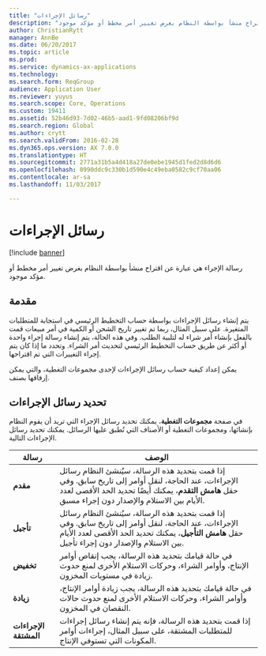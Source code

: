 ```yaml
---
title: "رسائل الإجراءات"
description: "رسالة الإجراء هي عبارة عن اقتراح منشأ بواسطة النظام بغرض تغيير أمر مخطط أو مؤكد موجود."
author: ChristianRytt
manager: AnnBe
ms.date: 06/20/2017
ms.topic: article
ms.prod: 
ms.service: dynamics-ax-applications
ms.technology: 
ms.search.form: ReqGroup
audience: Application User
ms.reviewer: yuyus
ms.search.scope: Core, Operations
ms.custom: 19411
ms.assetid: 52b46d93-7d02-46b5-aad1-9fd08206bf9d
ms.search.region: Global
ms.author: crytt
ms.search.validFrom: 2016-02-28
ms.dyn365.ops.version: AX 7.0.0
ms.translationtype: HT
ms.sourcegitcommit: 2771a31b5a4d418a27de0ebe1945d1fed2d8d6d6
ms.openlocfilehash: 0990ddc9c330b1d590e4c49eba0582c9cf70aa06
ms.contentlocale: ar-sa
ms.lasthandoff: 11/03/2017

---
```


# <a name="action-messages"></a>رسائل الإجراءات

[!include [banner](../includes/banner.md)]

رسالة الإجراء هي عبارة عن اقتراح منشأ بواسطة النظام بغرض تغيير أمر مخطط أو مؤكد موجود.

## <a name="introduction"></a>مقدمة

يتم إنشاء رسائل الإجراءات بواسطة حساب التخطيط الرئيسي في استجابة للمتطلبات المتغيرة. على سبيل المثال، ربما تم تغيير تاريخ الشحن أو الكمية في أمر مبيعات قمت بالفعل بإنشاء أمر شراء له لتلبية الطلب. وفي هذه الحالة، يتم إنشاء رسالة إجراء واحدة أو أكثر عن طريق حساب التخطيط الرئيسي لتحديث أمر الشراء. وتحدد ما إذا كان يتم إجراء التغييرات التي تم اقتراحها.

يمكن إعداد كيفية حساب رسائل الإجراءات لإحدى مجموعات التغطية، والتي يمكن إرفاقها بصنف.

## <a name="select-action-messages"></a>تحديد رسائل الإجراءات

في صفحة **مجموعات التغطية**، يمكنك تحديد رسائل الإجراء التي تريد أن يقوم النظام بإنشائها، ومجموعات التغطية أو الأصناف التي تُطبق عليها الرسائل. يمكنك تحديد رسائل الإجراءات التالية.

| رسالة             | الوصف                                                                                                                                                                                                                                              |
|---------------------|----------------------------------------------------------------------------------------------------------------------------------------------------------------------------------------------------------------------------------------------------------|
| **مقدم**         | إذا قمت بتحديد هذه الرسالة، سيُنشئ النظام رسائل الإجراءات، عند الحاجة، لنقل أوامر إلى تاريخ سابق. وفي حقل **هامش التقدم**، يمكنك أيضًا تحديد الحد الأقصى لعدد الأيام بين الاستلام والإصدار دون إجراء مسبق. |
| **تأجيل**        | إذا قمت بتحديد هذه الرسالة، سيُنشئ النظام رسائل الإجراءات، عند الحاجة، لنقل أوامر إلى تاريخ سابق. وفي حقل **هامش التأجيل**، يمكنك تحديد الحد الأقصى لعدد الأيام بين الاستلام والإصدار دون إجراء تأجيل.       |
| **تخفيض**        | في حالة قيامك بتحديد هذه الرسالة، يجب إنقاص أوامر الإنتاج، وأوامر الشراء، وحركات الاستلام الأخرى لمنع حدوث زيادة في مستويات المخزون.                                                                                                   |
| **زيادة**        | في حالة قيامك بتحديد هذه الرسالة، يجب زيادة أوامر الإنتاج، وأوامر الشراء، وحركات الاستلام الأخرى لمنع حدوث حالات النقصان في المخزون.                                                                                                    |
| **الإجراءات المشتقة** | إذا قمت بتحديد هذه الرسالة، فإنه يتم إنشاء رسائل إجراءات للمتطلبات المشتقة، على سبيل المثال، إجراءات أوامر المكونات التي تستوفي الإنتاج.                                                                                                   |







